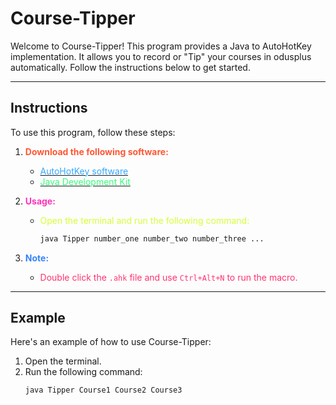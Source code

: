 # Course-Tipper

Welcome to Course-Tipper! This program provides a Java to AutoHotKey implementation. It allows you to record or "Tip" your courses in odusplus automatically. Follow the instructions below to get started.

---

## Instructions

To use this program, follow these steps:

1. **<span style="color: #ff5733;">Download the following software:</span>**

    - [<span style="color: #33a8ff;">AutoHotKey software</span>](https://www.autohotkey.com/download/ahk-install.exe)
    - [<span style="color: #33ff77;">Java Development Kit</span>](https://youtu.be/SQykK40fFds?si=Pfh6A1SaOuJaSucr)

2. **<span style="color: #ff33b9;">Usage:</span>**
    - <span style="color: #d4ff33;">Open the terminal and run the following command:</span>
      ```bash
      java Tipper number_one number_two number_three ...
      ```

3. **<span style="color: #3384ff;">Note:</span>**
    - <span style="color: #ff336f;">Double click the `.ahk` file and use `Ctrl+Alt+N` to run the macro.</span>

---

## Example

Here's an example of how to use Course-Tipper:

1. Open the terminal.
2. Run the following command:
   ```bash
   java Tipper Course1 Course2 Course3
